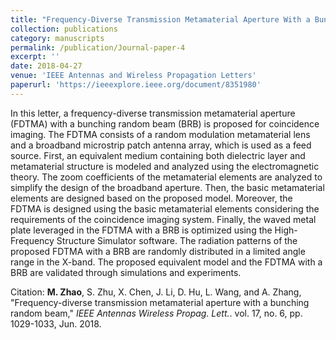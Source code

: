 ```yaml
---
title: "Frequency-Diverse Transmission Metamaterial Aperture With a Bunching Random Beam"
collection: publications
category: manuscripts
permalink: /publication/Journal-paper-4
excerpt: ''
date: 2018-04-27
venue: 'IEEE Antennas and Wireless Propagation Letters'
paperurl: 'https://ieeexplore.ieee.org/document/8351980'
---
```


In this letter, a frequency-diverse transmission metamaterial aperture (FDTMA) with a bunching random beam (BRB) is proposed for coincidence imaging. The FDTMA consists of a random modulation metamaterial lens and a broadband microstrip patch antenna array, which is used as a feed source. First, an equivalent medium containing both dielectric layer and metamaterial structure is modeled and analyzed using the electromagnetic theory. The zoom coefficients of the metamaterial elements are analyzed to simplify the design of the broadband aperture. Then, the basic metamaterial elements are designed based on the proposed model. Moreover, the FDTMA is designed using the basic metamaterial elements considering the requirements of the coincidence imaging system. Finally, the waved metal plate leveraged in the FDTMA with a BRB is optimized using the High-Frequency Structure Simulator software. The radiation patterns of the proposed FDTMA with a BRB are randomly distributed in a limited angle range in the X-band. The proposed equivalent model and the FDTMA with a BRB are validated through simulations and experiments.

Citation: **M. Zhao**, S. Zhu, X. Chen, J. Li, D. Hu, L. Wang, and A. Zhang, &quot;Frequency-diverse transmission metamaterial aperture with a bunching random beam,&quot; <i>IEEE Antennas Wireless Propag. Lett.</i>. vol. 17, no. 6, pp. 1029-1033, Jun. 2018.
